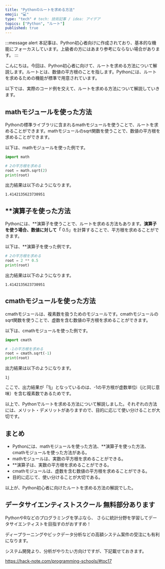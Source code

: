 ```yaml
---
title: "Pythonのルートを求める方法"
emoji: "💻"
type: "tech" # tech: 技術記事 / idea: アイデア
topics: ["Python", "ルート"]
published: true
---
```


:::message alert
本記事は、Python初心者向けに作成されており、基本的な機能にフォーカスしています。上級者の方にはあまり参考にならない場合があります。
:::

こんにちは。今回は、Python初心者に向けて、ルートを求める方法について解説します。ルートとは、数値の平方根のことを指します。Pythonには、ルートを求めるための機能が標準で用意されています。

以下では、実際のコード例を交えて、ルートを求める方法について解説していきます。

## mathモジュールを使った方法

Pythonの標準ライブラリに含まれるmathモジュールを使うことで、ルートを求めることができます。mathモジュールのsqrt関数を使うことで、数値の平方根を求めることができます。

以下は、mathモジュールを使った例です。

```python
import math

# 2の平方根を求める
root = math.sqrt(2)
print(root)
```

出力結果は以下のようになります。

```
1.4142135623730951
```

## **演算子を使った方法

Pythonには、**演算子を使うことで、ルートを求める方法もあります。**演算子を使う場合、数値に対して「** 0.5」を計算することで、平方根を求めることができます。

以下は、**演算子を使った例です。

```python
# 2の平方根を求める
root = 2 ** 0.5
print(root)
```

出力結果は以下のようになります。

```
1.4142135623730951
```

## cmathモジュールを使った方法

cmathモジュールは、複素数を扱うためのモジュールです。cmathモジュールのsqrt関数を使うことで、虚数を含む数値の平方根を求めることができます。

以下は、cmathモジュールを使った例です。

```python
import cmath

# -1の平方根を求める
root = cmath.sqrt(-1)
print(root)
```

出力結果は以下のようになります。

```
1j
```

ここで、出力結果が「1j」となっているのは、-1の平方根が虚数単位i（jと同じ意味）を含む複素数であるためです。

以上で、Pythonでルートを求める方法について解説しました。それぞれの方法には、メリット・デメリットがありますので、目的に応じて使い分けることが大切です。

## まとめ

- Pythonには、mathモジュールを使った方法、**演算子を使った方法、cmathモジュールを使った方法がある。
- mathモジュールは、実数の平方根を求めることができる。
- **演算子は、実数の平方根を求めることができる。
- cmathモジュールは、虚数を含む数値の平方根を求めることができる。
- 目的に応じて、使い分けることが大切である。

以上が、Python初心者に向けたルートを求める方法の解説でした。

## データサイエンティストスクール 無料部分あります
PythonやRなどのプログラミングを学ぶなら、
さらに統計分野を学習してデータサイエンティストを目指すのがおすすめ！

ディープラーニングやビックデータ分析などの高額システム案件の受注にも有利になります。

システム開発より、分析がやりたい方向けですが、下記載せておきます。

https://hack-note.com/programming-schools/#toc17

